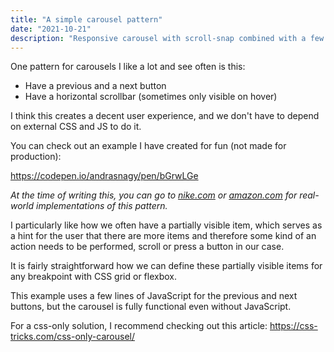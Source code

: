 ```yaml
---
title: "A simple carousel pattern"
date: "2021-10-21"
description: "Responsive carousel with scroll-snap combined with a few lines of JS."
---
```


One pattern for carousels I like a lot and see often is this:

- Have a previous and a next button
- Have a horizontal scrollbar (sometimes only visible on hover)

I think this creates a decent user experience, and we don't have to depend on external CSS and JS to do it.

You can check out an example I have created for fun (not made for production):

https://codepen.io/andrasnagy/pen/bGrwLGe

*At the time of writing this, you can go to [nike.com](https://www.nike.com/us/en/) or [amazon.com](https://www.amazon.com/) for real-world implementations of this pattern.*

I particularly like how we often have a partially visible item, which serves as a hint for the user that there are more items and therefore some kind of an action needs to be performed, scroll or press a button in our case.

It is fairly straightforward how we can define these partially visible items for any breakpoint with CSS grid or flexbox.

This example uses a few lines of JavaScript for the previous and next buttons, but the carousel is fully functional even without JavaScript.

For a css-only solution, I recommend checking out this article: https://css-tricks.com/css-only-carousel/
